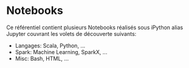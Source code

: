 # Notebooks
Ce référentiel contient plusieurs Notebooks réalisés sous iPython alias Jupyter couvrant les volets de découverte suivants:
* Langages: Scala, Python, ...
* Spark: Machine Learning, SparkX, ...
* Misc: Bash, HTML, ...
